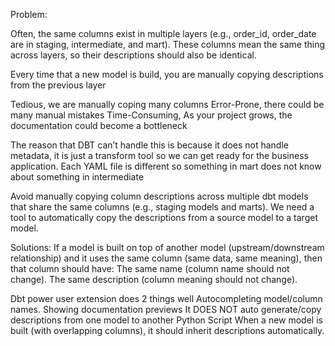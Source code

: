 Problem:

Often, the same columns exist in multiple layers (e.g., order_id, order_date are in staging, intermediate, and mart). These columns mean the same thing across layers, so their descriptions should also be identical.

Every time that a new model is build, you are manually copying descriptions from the previous layer

Tedious, we are manually coping many columns
Error-Prone, there could be many manual mistakes
Time-Consuming, As your project grows, the documentation could become a bottleneck

The reason that DBT can’t handle this is because it does not handle metadata, it is just a transform tool so we can get ready for the business application. Each YAML file is different so something in mart does not know about something in intermediate

Avoid manually copying column descriptions across multiple dbt models that share the same columns (e.g., staging models and marts). We need a tool to automatically copy the descriptions from a source model to a target model.

Solutions:
If a model is built on top of another model (upstream/downstream relationship) and it uses the same column (same data, same meaning), then that column should have:
The same name (column name should not change).
The same description (column meaning should not change).

Dbt power user extension does 2 things well	
Autocompleting model/column names.
Showing documentation previews
It DOES NOT auto generate/copy descriptions from one model to another
Python Script
When a new model is built (with overlapping columns), it should inherit descriptions automatically.
